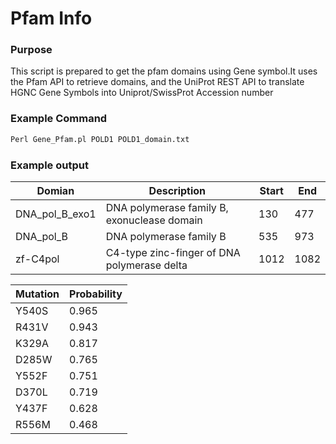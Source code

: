 # Pfam Info
### Purpose
This script is prepared to get the pfam domains using Gene symbol.It uses the Pfam API to retrieve domains, and the UniProt REST API to translate HGNC Gene Symbols into Uniprot/SwissProt Accession number
### Example Command 
```Perl
Perl Gene_Pfam.pl POLD1 POLD1_domain.txt 
```
### Example output
| Domian | Description  |   Start  | End |
| ------- | ------------| ---------| -----|
|DNA_pol_B_exo1 |  DNA polymerase family B, exonuclease domain |    130    | 477 |
|DNA_pol_B    |   DNA polymerase family B | 535    |  973 |
| zf-C4pol    |    C4-type zinc-finger of DNA polymerase delta |    1012  |  1082 |

Mutation|Probability
-|-
Y540S|0.965
R431V|0.943
K329A|0.817
D285W|0.765
Y552F|0.751
D370L|0.719
Y437F|0.628
R556M|0.468
	
